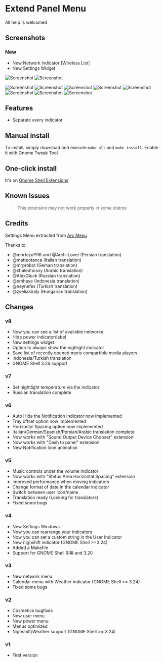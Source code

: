 # Extend Panel Menu

All help is welcomed

## Screenshots
### New
- New Network Indicator [Wireless List]
- New Settings Widget

![Screenshot](https://raw.githubusercontent.com/julio641742/extend-panel-menu/master/screenshots/network-v8.png)
![Screenshot](https://raw.githubusercontent.com/julio641742/extend-panel-menu/master/screenshots/settings-v8.png)

![Screenshot](https://raw.githubusercontent.com/julio641742/extend-panel-menu/master/screenshots/panel-v8.png)
![Screenshot](https://raw.githubusercontent.com/julio641742/extend-panel-menu/master/screenshots/panel-theme-v8.png)
![Screenshot](https://raw.githubusercontent.com/julio641742/extend-panel-menu/master/screenshots/nightlight-v8.png)
![Screenshot](https://raw.githubusercontent.com/julio641742/extend-panel-menu/master/screenshots/volume-v8.png)
![Screenshot](https://raw.githubusercontent.com/julio641742/extend-panel-menu/master/screenshots/power-v8.png)
![Screenshot](https://raw.githubusercontent.com/julio641742/extend-panel-menu/master/screenshots/calendar-v8.png)
![Screenshot](https://raw.githubusercontent.com/julio641742/extend-panel-menu/master/screenshots/notification-v8.png)
![Screenshot](https://raw.githubusercontent.com/julio641742/extend-panel-menu/master/screenshots/user-v8.png)


## Features
- Separate every indicator

## Manual install
To install, simply download and execute `make all` and  `make install`. Enable it with Gnome Tweak Tool

## One-click install
It's on [Gnome Shell Extensions](https://extensions.gnome.org/extension/1201/extend-panel-menu/)


## Known Issues
> This extension may not work properly in some distros

## Credits
Settings Menu extracted from [Arc Menu](https://extensions.gnome.org/extension/1228/arc-menu/)

Thanks to
- @mortezaPRK and @Arch-Lover (Persian translation)
- @matteotanca (Italian translation)
- @mrprobot (Geman translation)
- @khaledhosny (Arabic translation)
- @AlexGluck (Russian translation)
- @emhaye (Indonesia translation)
- @neynefes (Turkish translation)
- @zseliakiraly (Hungarian translation)

## Changes

### v8
- Now you can see a list of available networks
- Hide power indicator/label
- New settings widget
- Option to always show the nighlight indicator
- Save list of recently opened mpris compartible media players
- Indonesia/Turkish translation
- GNOME Shell 3.26 support

### v7
- Set nightlight temperature via the indicator
- Russian translation complete


### v6
- Auto Hide the Notification Indicator now implemented
- Tray offset option now implemented
- Horizontal Spacing option now implemented
- Italian/German/Spanish/Persian/Arabic translation complete
- Now works with "Sound Output Device Chooser" extension
- Now works with "Dash to panel" extension
- New Notification Icon animation

### v5
- Music controls under the volume indicator
- Now works with "Status Area Horizontal Spacing" extension
- Improved performance when moving indicators
- Change format of date in the calendar indicator
- Switch between user icon/name
- Translation ready (Looking for translators)
- Fixed some bugs

### v4
- New Settings Windows
- Now you can rearrange your indicators
- Now you can set a custom string in the User Indicator
- New nighshift indicator (GNOME Shell >=3.24)
- Added a Makefile
- Support for GNOME Shell ~~3.18~~ and 3.20

### v3
- New network menu
- Calendar menu with Weather indicator (GNOME Shell >= 3.24)
- Fixed some bugs

### v2
- Cosmetics bugfixes
- New user menu
- New power menu
- Menus optimized
- Nighshift/Weather support (GNOME Shell >= 3.24)

### v1
- First version
